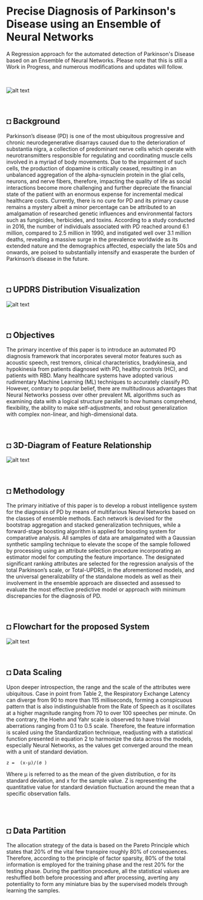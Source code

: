 # Precise Diagnosis of Parkinson's Disease using an Ensemble of Neural Networks
A Regression approach for the automated detection of Parkinson's Disease based on an Ensemble of Neural Networks.
Please note that this is still a Work in Progress, and numerous modifications and updates will follow.

</br>

![alt text](https://github.com/shahriar-rahman/Precise-Diagnosis-of-Parksinsons-Disease/blob/main/img/parkinsons1.jpg)

</br>

## ◘ Background
Parkinson’s disease (PD) is one of the most ubiquitous progressive and chronic neurodegenerative disarrays caused due to the deterioration of substantia nigra, a collection of predominant nerve cells which operate with neurotransmitters responsible for regulating and coordinating muscle cells involved in a myriad of body movements. Due to the impairment of such cells, the production of dopamine is critically ceased, resulting in an unbalanced aggregation of the alpha-synuclein protein in the glial cells, neurons, and nerve fibers, therefore, impacting the quality of life as social interactions become more challenging and further depreciate the financial state of the patient with an enormous expense for incremental medical healthcare costs. Currently, there is no cure for PD and its primary cause remains a mystery albeit a minor percentage can be attributed to an amalgamation of researched genetic influences and environmental factors such as fungicides, herbicides, and toxins. According to a study conducted in 2016, the number of individuals associated with PD reached around 6.1 million, compared to 2.5 million in 1990, and instigated well over 3.1 million deaths, revealing a massive surge in the prevalence worldwide as its extended nature and the demographics affected, especially the late 50s and onwards, are poised to substantially intensify and exasperate the burden of Parkinson’s disease in the future.

</br>

## ◘ UPDRS Distribution Visualization
![alt text](https://github.com/shahriar-rahman/Precise-Diagnosis-of-Parksinsons-Disease/blob/main/Diagrams/PD-Distribution.PNG)

</br>

## ◘ Objectives
The primary incentive of this paper is to introduce an automated PD diagnosis framework that incorporates several motor features such as acoustic speech, rest tremors, clinical characteristics, bradykinesia, and hypokinesia from patients diagnosed with PD, healthy controls (HC), and patients with RBD. Many healthcare systems have adopted various rudimentary Machine Learning (ML) techniques to accurately classify PD. However, contrary to popular belief, there are multitudinous advantages that Neural Networks possess over other prevalent ML algorithms such as examining data with a logical structure parallel to how humans comprehend, flexibility, the ability to make self-adjustments, and robust generalization with complex non-linear, and high-dimensional data. 

</br>

## ◘ 3D-Diagram of Feature Relationship
![alt text](https://github.com/shahriar-rahman/Precise-Diagnosis-of-Parksinsons-Disease/blob/main/Diagrams/3d_diagrams.JPG)

</br>

## ◘ Methodology
The primary initiative of this paper is to develop a robust intelligence system for the diagnosis of PD by means of multifarious Neural Networks based on the classes of ensemble methods. Each network is devised for the bootstrap aggregation and stacked generalization techniques, while a forward-stage boosting algorithm is applied for boosting system for comparative analysis. All samples of data are amalgamated with a Gaussian synthetic sampling technique to elevate the scope of the sample followed by processing using an attribute selection procedure incorporating an estimator model for computing the feature importance. The designated significant ranking attributes are selected for the regression analysis of the total Parkinson’s scale, or Total-UPDRS, in the aforementioned models, and the universal generalizability of the standalone models as well as their involvement in the ensemble approach are dissected and assessed to evaluate the most effective predictive model or approach with minimum discrepancies for the diagnosis of PD. 

</br>

## ◘ Flowchart for the proposed System
![alt text](https://github.com/shahriar-rahman/Precise-Diagnosis-of-Parksinsons-Disease/blob/main/img/FlowChart.png)

</br>

## ◘ Data Scaling
Upon deeper introspection, the range and the scale of the attributes were ubiquitous. Case in point from Table 2, the Respiratory Exchange Latency can diverge from 90 to more than 115 milliseconds, forming a conspicuous pattern that is also indistinguishable from the Rate of Speech as it oscillates at a higher magnitude ranging from 70 to over 100 speeches per minute. On the contrary, the Hoehn and Yahr scale is observed to have trivial aberrations ranging from 0.1 to 0.5 scale. Therefore, the feature information is scaled using the Standardization technique, readjusting with a statistical function presented in equation 2 to harmonize the data across the models, especially Neural Networks, as the values get converged around the mean with a unit of standard deviation.
```
z =  (x-µ)/(σ )                                 
```                                                                            
Where µ is referred to as the mean of the given distribution, σ for its standard deviation, and x for the sample value. Z is representing the quantitative value for standard deviation fluctuation around the mean that a specific observation falls. 

</br></br>

## ◘ Data Partition     
The allocation strategy of the data is based on the Pareto Principle which states that 20% of the vital few transpire roughly 80% of consequences. Therefore, according to the principle of factor sparsity, 80% of the total information is employed for the training phase and the rest 20% for the testing phase. During the partition procedure, all the statistical values are reshuffled both before processing and after processing, averting any potentiality to form any miniature bias by the supervised models through learning the samples.

</br>



